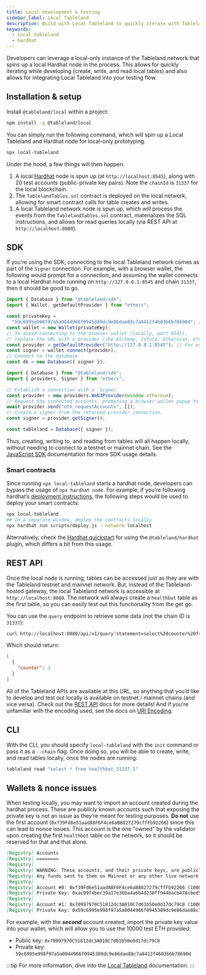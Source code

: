 ```yaml
---
title: Local development & testing
sidebar_label: Local Tableland
description: Build with Local Tableland to quickly iterate with Tableland using a local environment.
keywords:
  - local tableland
  - hardhat
---
```


Developers can leverage a local-only instance of the Tableland network that spins up a local Hardhat node in the process. This allows for quickly iterating while developing (create, write, and read local tables) and also allows for integrating Local Tableland into your testing flow.

## Installation & setup

Install `@tableland/local` within a project:

```bash npm2yarn
npm install -g @tableland/local
```

You can simply run the following command, which will spin up a Local Tableland and Hardhat node for local-only prototyping.

```bash
npx local-tableland
```

Under the hood, a few things will then happen:

1. A local [Hardhat](https://hardhat.org/) node is spun up (at `http://localhost:8545`), along with 20 test accounts (public-private key pairs). Note the `chainId` is `31337` for the local blockchain.
2. The `TablelandTables.sol` contract is deployed on the local network, allowing for smart contract calls for table creates and writes.
3. A local Tableland network node is spun up, which will process the events from the `TablelandTables.sol` contract, materializes the SQL instructions, and allows for read queries locally (via REST API at `http://localhost:8080`).

## SDK

If you’re using the SDK, connecting to the local Tableland network comes as part of the `Signer` connection. For example, with a browser wallet, the following would prompt for a connection, and assuming the wallet connects to a local Hardhat node running on `http://127.0.0.1:8545` and chain `31337`, then it should be good to go.

<Tabs groupId="sdk">
<TabItem value="nodejs" label="Node.js" default>

```js
import { Database } from "@tableland/sdk";
import { Wallet, getDefaultProvider } from "ethers";

const privateKey =
  "59c6995e998f97a5a0044966f0945389dc9e86dae88c7a8412f4603b6b78690d"; // Your private key
const wallet = new Wallet(privateKey);
// To avoid connecting to the browser wallet (locally, port 8545),
// replace the URL with a provider like Alchemy, Infura, Etherscan, etc.
const provider = getDefaultProvider("http://127.0.0.1:8545"); // For example: "https://polygon-mumbai.g.alchemy.com/v2/${process.env.YOUR_ALCHEMY_KEY}"
const signer = wallet.connect(provider);
// Connect to the database
const db = new Database({ signer });
```

</TabItem>
<TabItem value="web" label="Web">

```js
import { Database } from "@tableland/sdk";
import { providers, Signer } from "ethers";

// Establish a connection with a `Signer`
const provider = new providers.Web3Provider(window.ethereum);
// Request the connected accounts, prompting a browser wallet popup to connect.
await provider.send("eth_requestAccounts", []);
// Create a signer from the returned provider connection.
const signer = provider.getSigner();

const tableland = Database({ signer });
```

</TabItem>
</Tabs>

Thus, creating, writing to, and reading from tables will all happen locally, without needing to connect to a testnet or mainnet chain. See the [JavaScript SDK](/sdk) documentation for more SDK usage details.

### Smart contracts

Since running `npx local-tableland` starts a hardhat node, developers can bypass the usage of `npx hardhat node`. For example, if you’re following hardhat’s [deployment instructions](https://hardhat.org/hardhat-runner/docs/guides/deploying), the following steps would be used to deploy your smart contracts:

```bash
npx local-tableland
## In a separate window, deploy the contracts locally
npx hardhat run scripts/deploy.js --network localhost
```

Alternatively, check the [Hardhat quickstart](/playbooks/frameworks/hardhat) for using the `@tableland/hardhat` plugin, which differs a bit from this usage.

## REST API

Once the local node is running, tables can be accessed just as they are with the Tableland testnet and mainnet network. But, instead of the Tableland-hosted gateway, the local Tableland network is accessible at `http://localhost:8080`. The network will always create a `healthbot` table as the first table, so you can easily test out this functionality from the get go.

You can use the `query` endpoint to retrieve some data (not the chain ID is `31337`):

```bash
curl http://localhost:8080/api/v1/query?statement=select%20counter%20from%20healthbot_31337_1
```

Which should return:

```json
[
  {
    "counter": 1
  }
]
```

All of the Tableland APIs are available at this URL, so anything that you’d like to develop and test out locally is available on testnet / mainnet chains (and vice versa). Check out the [REST API](/gateway-api) docs for more details! And if you’re unfamiliar with the encoding used, see the docs on [URI Encoding](/smart-contracts/uri-encoding).

## CLI

With the CLI, you should specify `local-tableland` with the `init` command or pass it as a `--chain` flag. Once doing so, you will be able to create, write, and read tables locally, once the nodes are running:

```bash
tableland read "select * from healthbot_31337_1"
```

## Wallets & nonce issues

When testing locally, you may want to import an account created during the hardhat process. These are publicly known accounts such that exposing the private key is not an issue as they’re meant for testing purposes. **Do not** use the first account (`0xf39Fd6e51aad88F6F4ce6aB8827279cffFb92266`) since this can lead to nonce issues. This account is the one "owned" by the validator upon creating the first `healthbot` table on the network, so it should be reserved for that and that alone.

```markdown
[Registry] Accounts
[Registry] ========
[Registry]
[Registry] WARNING: These accounts, and their private keys, are publicly known.
[Registry] Any funds sent to them on Mainnet or any other live network WILL BE LOST.
[Registry]
[Registry] Account #0: 0xf39Fd6e51aad88F6F4ce6aB8827279cffFb92266 (10000 ETH)
[Registry] Private Key: 0xac0974bec39a17e36ba4a6b4d238ff944bacb478cbed5efcae784d7bf4f2ff80
[Registry]
[Registry] Account #1: 0x70997970C51812dc3A010C7d01b50e0d17dc79C8 (10000 ETH)
[Registry] Private Key: 0x59c6995e998f97a5a0044966f0945389dc9e86dae88c7a8412f4603b6b78690d
```

For example, with the **_second_** account created, import the private key value into your wallet, which will allow you to use the 10000 test ETH provided:

- Public key: `0x70997970C51812dc3A010C7d01b50e0d17dc79C8`
- Private key: `59c6995e998f97a5a0044966f0945389dc9e86dae88c7a8412f4603b6b78690d`

:::tip
For more information, dive into the [Local Tableland](/local-tableland) documentation.
:::
